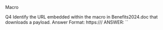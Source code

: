 Macro

















Q4 Identify the URL embedded within the macro in Benefits2024.doc that downloads a payload. Answer Format: https://<URL>/
ANSWER: ``






